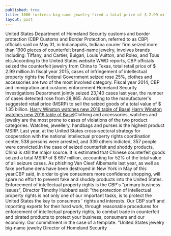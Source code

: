 ```yaml
---
published: true
title: 1000 fortress big-name jewelry fired a total price of $ 2.99 million
layout: post
---
```

United States Department of Homeland Security customs and border protection (CBP Customs and Border Protection, referred to as CBP) officials said on May 31, in Indianapolis, Indiana courier firm seized more than 1900 pieces of counterfeit brand-name jewelry, involves brands including: Tiffany, and Cartier, Bulgari, Louis Vuitton, and Rolex, and Tous etc.According to the United States website WWD reports, CBP officials seized the counterfeit jewelry from China to Texas, total retail price of $ 2.99 million.In fiscal year 2015, cases of infringement of intellectual property rights the Federal Government seized rose 25%, clothes and accessories are two of the most involved category. Fiscal year 2014, CBP and immigration and customs enforcement Homeland Security Investigations Department jointly seized 23,140 cases last year, the number of cases detected rose from 28,865. According to the manufacturer\'s suggested retail price (MSRP) to sell the seized goods of a total value of $ 1.35 billion. [Harry Winston watches new 2016 table of Basel](http://walletcase.blogspot.com/2016/03/harry-winston-watches-new-2016-table-of.html) [Harry Winston watches new 2016 table of Basel](http://walletcase.blogspot.com/2016/03/harry-winston-watches-new-2016-table-of.html)Clothing and accessories, watches and jewelry are the most prone to cases of violations of the two product categories. Watches, jewellery, handbags and purses is the highest product MSRP. Last year, at the United States cross-sectoral strategy for cooperation with the national intellectual property rights coordination center, 538 persons were arrested, and 339 others indicted, 357 people were convicted.In the case of seized counterfeit and shoddy products, China is still the major source. It is estimated that Chinese counterfeit goods seized a total MSRP of $ 697 million, accounting for 52% of the total value of all seizure cases. As phishing Van Cleef Albemarle last year, as well as fake perfume dens have been destroyed in New York in May of this year.CBP said, in order to give consumers more confidence shopping, will spare no effort to prevent fake and shoddy products into the United States. Enforcement of intellectual property rights is the CBP\'s \"primary business issues\", Director Timothy Hubbard said: \"the protection of intellectual property rights is not only one of our important tasks, is to protect the United States the key to consumers \' rights and interests. Our CBP staff and importing experts for their hard work, through reasonable procedures for enforcement of intellectual property rights, to combat trade in counterfeit and pirated products to protect your business, consumers and our economy. Our commitment in the case of a template. ”United States jewelry big-name jewelry Director of Homeland Security